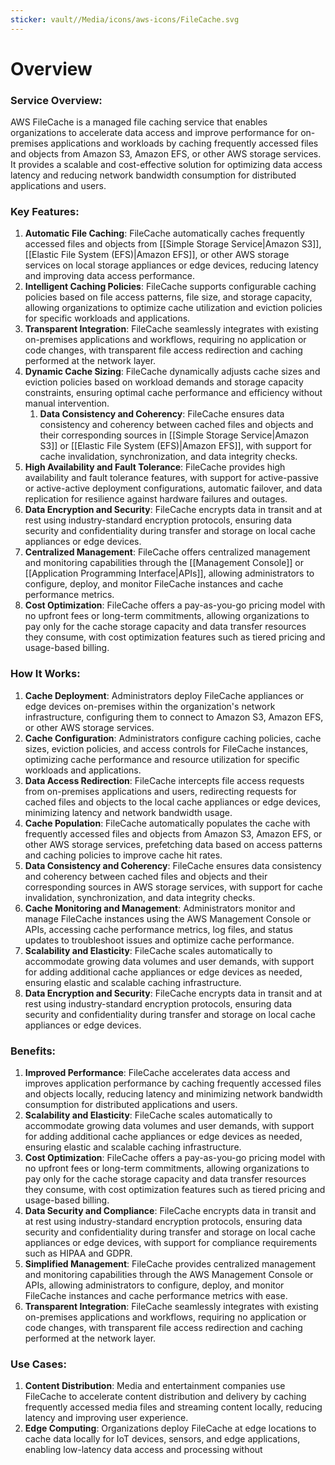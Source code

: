 ```yaml
---
sticker: vault//Media/icons/aws-icons/FileCache.svg
---
```

# Overview

### Service Overview:

AWS FileCache is a managed file caching service that enables organizations to accelerate data access and improve performance for on-premises applications and workloads by caching frequently accessed files and objects from Amazon S3, Amazon EFS, or other AWS storage services. It provides a scalable and cost-effective solution for optimizing data access latency and reducing network bandwidth consumption for distributed applications and users.

### Key Features:

1. **Automatic File Caching**: FileCache automatically caches frequently accessed files and objects from [[Simple Storage Service|Amazon S3]], [[Elastic File System (EFS)|Amazon EFS]], or other AWS storage services on local storage appliances or edge devices, reducing latency and improving data access performance.
2. **Intelligent Caching Policies**: FileCache supports configurable caching policies based on file access patterns, file size, and storage capacity, allowing organizations to optimize cache utilization and eviction policies for specific workloads and applications.
3. **Transparent Integration**: FileCache seamlessly integrates with existing on-premises applications and workflows, requiring no application or code changes, with transparent file access redirection and caching performed at the network layer.
4. **Dynamic Cache Sizing**: FileCache dynamically adjusts cache sizes and eviction policies based on workload demands and storage capacity constraints, ensuring optimal cache performance and efficiency without manual intervention.
	1. **Data Consistency and Coherency**: FileCache ensures data consistency and coherency between cached files and objects and their corresponding sources in [[Simple Storage Service|Amazon S3]] or [[Elastic File System (EFS)|Amazon EFS]], with support for cache invalidation, synchronization, and data integrity checks.
5. **High Availability and Fault Tolerance**: FileCache provides high availability and fault tolerance features, with support for active-passive or active-active deployment configurations, automatic failover, and data replication for resilience against hardware failures and outages.
6. **Data Encryption and Security**: FileCache encrypts data in transit and at rest using industry-standard encryption protocols, ensuring data security and confidentiality during transfer and storage on local cache appliances or edge devices.
7. **Centralized Management**: FileCache offers centralized management and monitoring capabilities through the [[Management Console]] or [[Application Programming Interface|APIs]], allowing administrators to configure, deploy, and monitor FileCache instances and cache performance metrics.
8. **Cost Optimization**: FileCache offers a pay-as-you-go pricing model with no upfront fees or long-term commitments, allowing organizations to pay only for the cache storage capacity and data transfer resources they consume, with cost optimization features such as tiered pricing and usage-based billing.

### How It Works:

1. **Cache Deployment**: Administrators deploy FileCache appliances or edge devices on-premises within the organization's network infrastructure, configuring them to connect to Amazon S3, Amazon EFS, or other AWS storage services.
2. **Cache Configuration**: Administrators configure caching policies, cache sizes, eviction policies, and access controls for FileCache instances, optimizing cache performance and resource utilization for specific workloads and applications.
3. **Data Access Redirection**: FileCache intercepts file access requests from on-premises applications and users, redirecting requests for cached files and objects to the local cache appliances or edge devices, minimizing latency and network bandwidth usage.
4. **Cache Population**: FileCache automatically populates the cache with frequently accessed files and objects from Amazon S3, Amazon EFS, or other AWS storage services, prefetching data based on access patterns and caching policies to improve cache hit rates.
5. **Data Consistency and Coherency**: FileCache ensures data consistency and coherency between cached files and objects and their corresponding sources in AWS storage services, with support for cache invalidation, synchronization, and data integrity checks.
6. **Cache Monitoring and Management**: Administrators monitor and manage FileCache instances using the AWS Management Console or APIs, accessing cache performance metrics, log files, and status updates to troubleshoot issues and optimize cache performance.
7. **Scalability and Elasticity**: FileCache scales automatically to accommodate growing data volumes and user demands, with support for adding additional cache appliances or edge devices as needed, ensuring elastic and scalable caching infrastructure.
8. **Data Encryption and Security**: FileCache encrypts data in transit and at rest using industry-standard encryption protocols, ensuring data security and confidentiality during transfer and storage on local cache appliances or edge devices.

### Benefits:

1. **Improved Performance**: FileCache accelerates data access and improves application performance by caching frequently accessed files and objects locally, reducing latency and minimizing network bandwidth consumption for distributed applications and users.
2. **Scalability and Elasticity**: FileCache scales automatically to accommodate growing data volumes and user demands, with support for adding additional cache appliances or edge devices as needed, ensuring elastic and scalable caching infrastructure.
3. **Cost Optimization**: FileCache offers a pay-as-you-go pricing model with no upfront fees or long-term commitments, allowing organizations to pay only for the cache storage capacity and data transfer resources they consume, with cost optimization features such as tiered pricing and usage-based billing.
4. **Data Security and Compliance**: FileCache encrypts data in transit and at rest using industry-standard encryption protocols, ensuring data security and confidentiality during transfer and storage on local cache appliances or edge devices, with support for compliance requirements such as HIPAA and GDPR.
5. **Simplified Management**: FileCache provides centralized management and monitoring capabilities through the AWS Management Console or APIs, allowing administrators to configure, deploy, and monitor FileCache instances and cache performance metrics with ease.
6. **Transparent Integration**: FileCache seamlessly integrates with existing on-premises applications and workflows, requiring no application or code changes, with transparent file access redirection and caching performed at the network layer.

### Use Cases:

1. **Content Distribution**: Media and entertainment companies use FileCache to accelerate content distribution and delivery by caching frequently accessed media files and streaming content locally, reducing latency and improving user experience.
2. **Edge Computing**: Organizations deploy FileCache at edge locations to cache data locally for IoT devices, sensors, and edge applications, enabling low-latency data access and processing without

